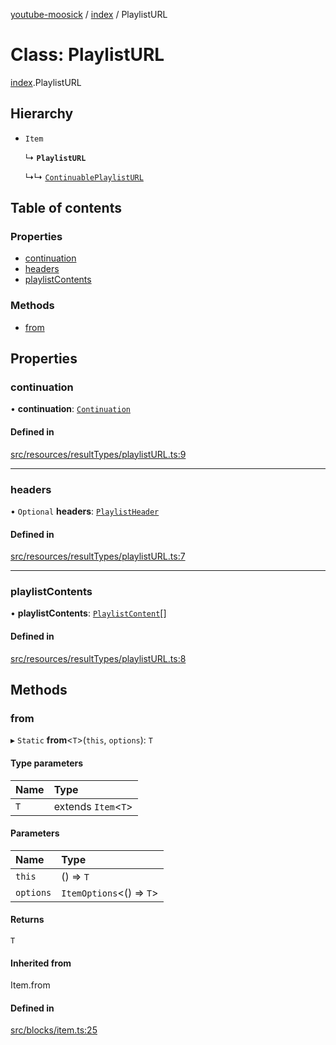 [youtube-moosick](../README.md) / [index](../modules/index.md) / PlaylistURL

# Class: PlaylistURL

[index](../modules/index.md).PlaylistURL

## Hierarchy

- `Item`

  ↳ **`PlaylistURL`**

  ↳↳ [`ContinuablePlaylistURL`](index.ContinuablePlaylistURL.md)

## Table of contents

### Properties

- [continuation](index.PlaylistURL.md#continuation)
- [headers](index.PlaylistURL.md#headers)
- [playlistContents](index.PlaylistURL.md#playlistcontents)

### Methods

- [from](index.PlaylistURL.md#from)

## Properties

### continuation

• **continuation**: [`Continuation`](../interfaces/index.Continuation.md)

#### Defined in

[src/resources/resultTypes/playlistURL.ts:9](https://github.com/EvasiveXkiller/youtube-moosick/blob/24ea418/src/resources/resultTypes/playlistURL.ts#L9)

___

### headers

• `Optional` **headers**: [`PlaylistHeader`](index.PlaylistHeader.md)

#### Defined in

[src/resources/resultTypes/playlistURL.ts:7](https://github.com/EvasiveXkiller/youtube-moosick/blob/24ea418/src/resources/resultTypes/playlistURL.ts#L7)

___

### playlistContents

• **playlistContents**: [`PlaylistContent`](index.PlaylistContent.md)[]

#### Defined in

[src/resources/resultTypes/playlistURL.ts:8](https://github.com/EvasiveXkiller/youtube-moosick/blob/24ea418/src/resources/resultTypes/playlistURL.ts#L8)

## Methods

### from

▸ `Static` **from**<`T`\>(`this`, `options`): `T`

#### Type parameters

| Name | Type |
| :------ | :------ |
| `T` | extends `Item`<`T`\> |

#### Parameters

| Name | Type |
| :------ | :------ |
| `this` | () => `T` |
| `options` | `ItemOptions`<() => `T`\> |

#### Returns

`T`

#### Inherited from

Item.from

#### Defined in

[src/blocks/item.ts:25](https://github.com/EvasiveXkiller/youtube-moosick/blob/24ea418/src/blocks/item.ts#L25)
